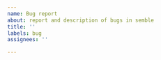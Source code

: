 ```yaml
---
name: Bug report
about: report and description of bugs in semble
title: ''
labels: bug
assignees: ''

---
```



